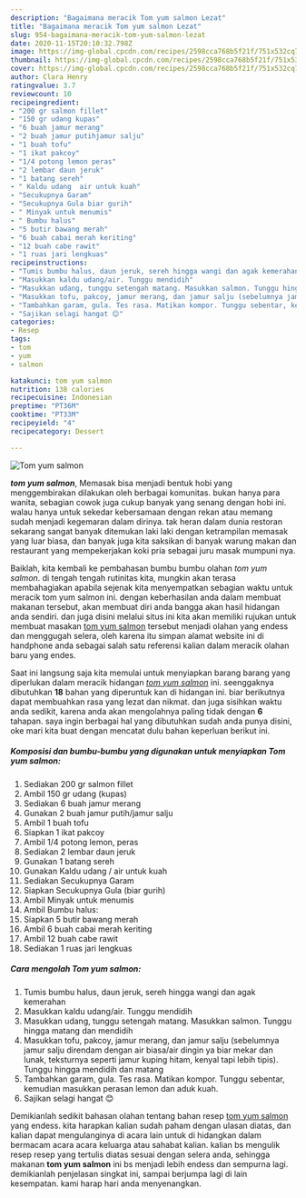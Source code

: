 ```yaml
---
description: "Bagaimana meracik Tom yum salmon Lezat"
title: "Bagaimana meracik Tom yum salmon Lezat"
slug: 954-bagaimana-meracik-tom-yum-salmon-lezat
date: 2020-11-15T20:10:32.798Z
image: https://img-global.cpcdn.com/recipes/2598cca768b5f21f/751x532cq70/tom-yum-salmon-foto-resep-utama.jpg
thumbnail: https://img-global.cpcdn.com/recipes/2598cca768b5f21f/751x532cq70/tom-yum-salmon-foto-resep-utama.jpg
cover: https://img-global.cpcdn.com/recipes/2598cca768b5f21f/751x532cq70/tom-yum-salmon-foto-resep-utama.jpg
author: Clara Henry
ratingvalue: 3.7
reviewcount: 10
recipeingredient:
- "200 gr salmon fillet"
- "150 gr udang kupas"
- "6 buah jamur merang"
- "2 buah jamur putihjamur salju"
- "1 buah tofu"
- "1 ikat pakcoy"
- "1/4 potong lemon peras"
- "2 lembar daun jeruk"
- "1 batang sereh"
- " Kaldu udang  air untuk kuah"
- "Secukupnya Garam"
- "Secukupnya Gula biar gurih"
- " Minyak untuk menumis"
- " Bumbu halus"
- "5 butir bawang merah"
- "6 buah cabai merah keriting"
- "12 buah cabe rawit"
- "1 ruas jari lengkuas"
recipeinstructions:
- "Tumis bumbu halus, daun jeruk, sereh hingga wangi dan agak kemerahan"
- "Masukkan kaldu udang/air. Tunggu mendidih"
- "Masukkan udang, tunggu setengah matang. Masukkan salmon. Tunggu hingga matang dan mendidih"
- "Masukkan tofu, pakcoy, jamur merang, dan jamur salju (sebelumnya jamur salju direndam dengan air biasa/air dingin ya biar mekar dan lunak, teksturnya seperti jamur kuping hitam, kenyal tapi lebih tipis). Tunggu hingga mendidih dan matang"
- "Tambahkan garam, gula. Tes rasa. Matikan kompor. Tunggu sebentar, kemudian masukkan perasan lemon dan aduk kuah."
- "Sajikan selagi hangat 😊"
categories:
- Resep
tags:
- tom
- yum
- salmon

katakunci: tom yum salmon 
nutrition: 138 calories
recipecuisine: Indonesian
preptime: "PT36M"
cooktime: "PT33M"
recipeyield: "4"
recipecategory: Dessert

---
```



![Tom yum salmon](https://img-global.cpcdn.com/recipes/2598cca768b5f21f/751x532cq70/tom-yum-salmon-foto-resep-utama.jpg)

<b><i>tom yum salmon</i></b>, Memasak bisa menjadi bentuk hobi yang menggembirakan dilakukan oleh berbagai komunitas. bukan hanya para wanita, sebagian cowok juga cukup banyak yang senang dengan hobi ini. walau hanya untuk sekedar kebersamaan dengan rekan atau memang sudah menjadi kegemaran dalam dirinya. tak heran dalam dunia restoran sekarang sangat banyak ditemukan laki laki dengan ketrampilan memasak yang luar biasa, dan banyak juga kita saksikan di banyak warung makan dan restaurant yang mempekerjakan koki pria sebagai juru masak mumpuni nya.

Baiklah, kita kembali ke pembahasan bumbu bumbu olahan <i>tom yum salmon</i>. di tengah tengah rutinitas kita, mungkin akan terasa membahagiakan apabila sejenak kita menyempatkan sebagian waktu untuk meracik tom yum salmon ini. dengan keberhasilan anda dalam membuat makanan tersebut, akan membuat diri anda bangga akan hasil hidangan anda sendiri. dan juga disini melalui situs ini kita akan memiliki rujukan untuk membuat masakan <u>tom yum salmon</u> tersebut menjadi olahan yang endess dan menggugah selera, oleh karena itu simpan alamat website ini di handphone anda sebagai salah satu referensi kalian dalam meracik olahan baru yang endes.




Saat ini langsung saja kita memulai untuk menyiapkan barang barang yang diperlukan dalam meracik hidangan <u><i>tom yum salmon</i></u> ini. seenggaknya dibutuhkan <b>18</b> bahan yang diperuntuk kan di hidangan ini. biar berikutnya dapat membuahkan rasa yang lezat dan nikmat. dan juga sisihkan waktu anda sedikit, karena anda akan mengolahnya paling tidak dengan <b>6</b> tahapan. saya ingin berbagai hal yang dibutuhkan sudah anda punya disini, oke mari kita buat dengan mencatat dulu bahan keperluan berikut ini.

<!--inarticleads1-->

##### Komposisi dan bumbu-bumbu yang digunakan untuk menyiapkan Tom yum salmon:

1. Sediakan 200 gr salmon fillet
1. Ambil 150 gr udang (kupas)
1. Sediakan 6 buah jamur merang
1. Gunakan 2 buah jamur putih/jamur salju
1. Ambil 1 buah tofu
1. Siapkan 1 ikat pakcoy
1. Ambil 1/4 potong lemon, peras
1. Sediakan 2 lembar daun jeruk
1. Gunakan 1 batang sereh
1. Gunakan  Kaldu udang / air untuk kuah
1. Sediakan Secukupnya Garam
1. Siapkan Secukupnya Gula (biar gurih)
1. Ambil  Minyak untuk menumis
1. Ambil  Bumbu halus:
1. Siapkan 5 butir bawang merah
1. Ambil 6 buah cabai merah keriting
1. Ambil 12 buah cabe rawit
1. Sediakan 1 ruas jari lengkuas




<!--inarticleads2-->

##### Cara mengolah Tom yum salmon:

1. Tumis bumbu halus, daun jeruk, sereh hingga wangi dan agak kemerahan
1. Masukkan kaldu udang/air. Tunggu mendidih
1. Masukkan udang, tunggu setengah matang. Masukkan salmon. Tunggu hingga matang dan mendidih
1. Masukkan tofu, pakcoy, jamur merang, dan jamur salju (sebelumnya jamur salju direndam dengan air biasa/air dingin ya biar mekar dan lunak, teksturnya seperti jamur kuping hitam, kenyal tapi lebih tipis). Tunggu hingga mendidih dan matang
1. Tambahkan garam, gula. Tes rasa. Matikan kompor. Tunggu sebentar, kemudian masukkan perasan lemon dan aduk kuah.
1. Sajikan selagi hangat 😊




Demikianlah sedikit bahasan olahan tentang bahan resep <u>tom yum salmon</u> yang endess. kita harapkan kalian sudah paham dengan ulasan diatas, dan kalian dapat mengulanginya di acara lain untuk di hidangkan dalam bermacam acara acara keluarga atau sahabat kalian. kalian bs mengulik resep resep yang tertulis diatas sesuai dengan selera anda, sehingga makanan <b>tom yum salmon</b> ini bs menjadi lebih endess dan sempurna lagi. demikianlah penjelasan singkat ini, sampai berjumpa lagi di lain kesempatan. kami harap hari anda menyenangkan.
